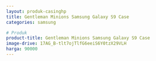 ```yaml
---
layout: produk-casinghp
title: Gentleman Minions Samsung Galaxy S9 Case
categories: samsung

# Produk
product-title: Gentleman Minions Samsung Galaxy S9 Case
image-drive: 17AG_B-tlt7ojTlfG6eeiS6Y0tzX29VLH
harga: 90000
---
```

